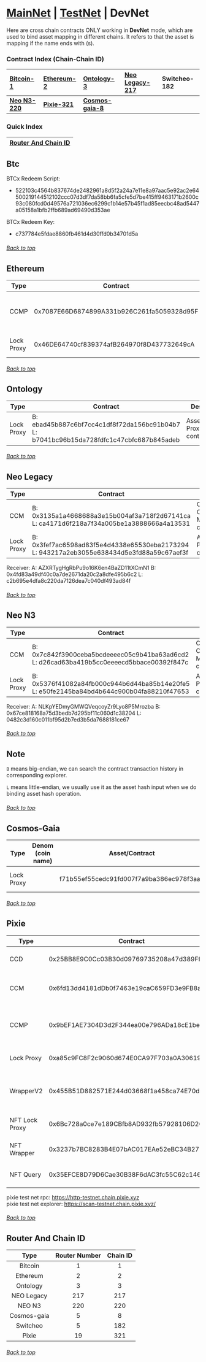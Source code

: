 <a id="menu"></a>

# [MainNet](MainNet.md) | [TestNet](TestNet.md) | DevNet 

Here are cross chain contracts ONLY working in <strong>DevNet</strong> mode, which are used to bind asset mapping in different chains. It refers to that the asset is mapping if the name ends with (s).


### Contract Index (Chain-Chain ID)

| **[Bitcoin-1](DevNet.md#Btc)**     | **[Ethereum-2](DevNet.md#Ethereum)** | **[Ontology-3](DevNet.md#Ontology)**       | **[Neo Legacy-217](DevNet.md#Neo-Legacy)** | **Switcheo-182**   |
|:-----------------------------------|:-------------------------------------|:-------------------------------------------|:-------------------------------------------|:-------------------|
| **[Neo N3-220](DevNet.md#Neo-N3)** | **[Pixie-321](DevNet.md#Pixie)**     | **[Cosmos-gaia-8](DevNet.md#Cosmos-Gaia)** |                                            |                    |

### Quick Index
| **[Router And Chain ID](DevNet.md#Router-And-Chain-ID)** |
|:---------------------------------------------------------|
## Btc  <a id="Btc"></a>


BTCx Redeem Script: 
- 522103c4564b837674de2482961a8d5f2a24a7e11e8a97aac5e92ac2e64500219144512102ccc07d3df7da58bb6fa5cfe5d7be415ff9463171b2600c93c080fcd0d49576a721036ec6299c1b14e57b45f1ad85eecbc48ad5447a05158a1bfb2ffb689ad69490d353ae

BTCx Redeem Key: 
- c737784e5fdae8860fb461d4d30ffd0b34701d5a
###### [Back to top](DevNet.md#menu)

## Ethereum  <a id="Ethereum"></a>


| Type       | Contract                                   | Desc                               |
|------------|--------------------------------------------|------------------------------------|
 | CCMP       | 0x7087E66D6874899A331b926C261fa5059328d95F | Cross Chain Manager Proxy contract |
| Lock Proxy | 0x46DE64740cf839374afB264970f8D437732649cA | Asset Proxy contract               |

###### [Back to top](DevNet.md#menu)

## Ontology  <a id="Ontology"></a>


| Type        | Contract                                                                                      | Desc                   |
|-------------|-----------------------------------------------------------------------------------------------|------------------------|
|  Lock Proxy | B: ebad45b887c6bf7cc4c1df8f72da156bc91b04b7 <br/> L: b7041bc96b15da728fdfc1c47cbfc687b845adeb | Asset Proxy contract   |

###### [Back to top](DevNet.md#menu)

## Neo Legacy  <a id="Neo-Legacy"></a>


| Type       | Contract                                                                                         | Desc                         |
|------------|--------------------------------------------------------------------------------------------------|------------------------------|
 | CCM        | B: 0x3135a1a4668688a3e15b004af3a718f2d67141ca  <br/> L: ca4171d6f218a7f34a005be1a3888666a4a13531 | Cross Chain Manager contract |
 | Lock Proxy | B: 0x3fef7ac6598ad83f5e4d4338e65530eba2173294 <br/> L: 943217a2eb3055e638434d5e3fd88a59c67aef3f  | Asset Proxy contract         |

Receiver:
A: AZXRTygHgRbPu9o16K6en4BaZD11tXCmN1 
B: 0x4fd83a49df40c0a7de2671da20c2a8dfe495b6c2 
L: c2b695e4dfa8c220da7126dea7c040df493ad84f
###### [Back to top](DevNet.md#menu)


## Neo N3  <a id="Neo-N3"></a>


| Type       | Contract                                                                                         | Desc                         |
|------------|--------------------------------------------------------------------------------------------------|------------------------------|
 | CCM        | B: 0x7c842f3900ceba5bcdeeeec05c9b41ba63ad6cd2  <br/> L: d26cad63ba419b5cc0eeeecd5bbace00392f847c | Cross Chain Manager contract |
 | Lock Proxy | B: 0x5376f41082a84fb000c944b6d44ba85b14e20fe5 <br/> L: e50fe2145ba84bd4b644c900b04fa88210f47653  | Asset Proxy contract         |

Receiver: 
A: NLKpYEDmyGMWQVeqcoyZr9Lyo8P5Mrozba 
B: 0x67ce818168a75d3bedb7d295bf11c060d1c38204 
L: 0482c3d160c011bf95d2b7ed3b5da7688181ce67
###### [Back to top](DevNet.md#menu)
## Note
`B` means big-endian, we can search the contract transaction history in corresponding explorer.

`L` means little-endian, we usually use it as the asset hash input when we do binding asset hash operation.
###### [Back to top](DevNet.md#menu)

## Cosmos-Gaia  <a id="Cosmos-Gaia"></a>


| Type       | Denom (coin name) | Asset/Contract                           | Desc                     |
|------------|-------------------|------------------------------------------|--------------------------|
 | Lock Proxy |                   | f71b55ef55cedc91fd007f7a9ba386ec978f3aa8 | Asset Proxy contract     |



###### [Back to top](DevNet.md#menu)

## Pixie  <a id="Pixie"></a>


| Type           | Contract                                   | Desc                                     |
|----------------|--------------------------------------------|------------------------------------------|
| CCD            | 0x25BB8E9C0Cc03B30d09769735208a47d389Ff36c | Cross Chain Data contract                |
 | CCM            | 0x6fd13dd4181dDb0f7463e19caC659FD3e9FB8a82 | Cross Chain Manager contract             |
 | CCMP           | 0x9bEF1AE7304D3d2F344ea00e796ADa18cE1beb03 | Cross Chain Manager Proxy contract       |
 | Lock Proxy     | 0xa85c9FC8F2c9060d674E0CA97F703a0A30619305 | Asset Proxy contract                     |   
 | WrapperV2      | 0x455B51D882571E244d03668f1a458ca74E70d196 | WrapperV2 that takes native asset as fee | 
 | NFT Lock Proxy | 0x6Bc728a0ce7e189CBfb8AD932fb57928106D2674 | NFT Lock Proxy contract                  |
 | NFT Wrapper    | 0x3237b7BC8283B4E07bAC017EAe52eBC34B278cE9 | NFT Wrapper contract                     |
| NFT Query      | 0x35EFCE8D79D6Cae30B38F6dAC3fc55C62c146b4c | NFT profile query contract               |

pixie test net rpc: https://http-testnet.chain.pixie.xyz <br>
pixie test net explorer: https://scan-testnet.chain.pixie.xyz/

###### [Back to top](DevNet.md#menu)
## Router And Chain ID
Type | Router Number | Chain ID 
:-:|:-:|:-:
Bitcoin | 1 | 1
Ethereum | 2 | 2
Ontology | 3 | 3
NEO Legacy | 217 | 217
NEO N3 | 220 | 220
Cosmos-gaia | 5 | 8
Switcheo | 5 | 182
Pixie | 19 | 321
###### [Back to top](DevNet.md#menu)
